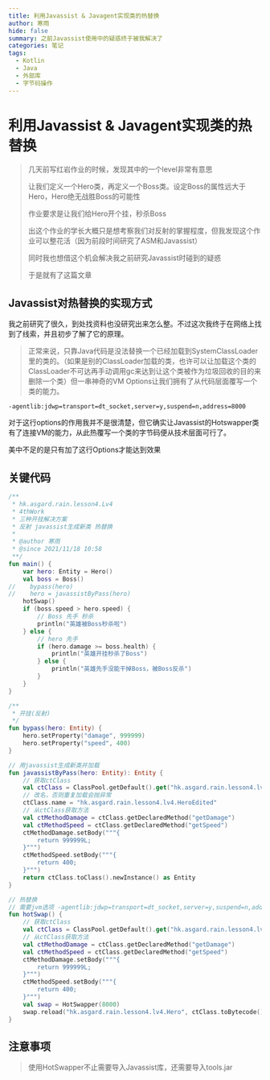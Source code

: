 ```yaml
---
title: 利用Javassist & Javagent实现类的热替换
author: 寒雨
hide: false
summary: 之前Javassist使用中的疑惑终于被我解决了
categories: 笔记
tags:
  - Kotlin
  - Java
  - 外部库
  - 字节码操作
---
```


# 利用Javassist & Javagent实现类的热替换

> 几天前写红岩作业的时候，发现其中的一个level非常有意思
>
> 让我们定义一个Hero类，再定义一个Boss类。设定Boss的属性远大于Hero，Hero绝无战胜Boss的可能性
>
> 作业要求是让我们给Hero开个挂，秒杀Boss
>
> 出这个作业的学长大概只是想考察我们对反射的掌握程度，但我发现这个作业可以整花活（因为前段时间研究了ASM和Javassist）
>
> 同时我也想借这个机会解决我之前研究Javassist时碰到的疑惑
>
> 于是就有了这篇文章

## Javassist对热替换的实现方式

我之前研究了很久，到处找资料也没研究出来怎么整。不过这次我终于在网络上找到了线索，并且初步了解了它的原理。

> 正常来说，只靠Java代码是没法替换一个已经加载到SystemClassLoader里的类的。（如果是别的ClassLoader加载的类，也许可以让加载这个类的ClassLoader不可达再手动调用gc来达到让这个类被作为垃圾回收的目的来删除一个类）但一串神奇的VM Options让我们拥有了从代码层面覆写一个类的能力。

~~~
-agentlib:jdwp=transport=dt_socket,server=y,suspend=n,address=8000
~~~

对于这行options的作用我并不是很清楚，但它确实让Javassist的Hotswapper类有了连接VM的能力，从此热覆写一个类的字节码便从技术层面可行了。

美中不足的是只有加了这行Options才能达到效果

## 关键代码

~~~kotlin
/**
 * hk.asgard.rain.lesson4.Lv4
 * 4thWork
 * 三种开挂解决方案
 * 反射 javassist生成新类 热替换
 *
 * @author 寒雨
 * @since 2021/11/18 10:58
 **/
fun main() {
    var hero: Entity = Hero()
    val boss = Boss()
//    bypass(hero)
//    hero = javassistByPass(hero)
    hotSwap()
    if (boss.speed > hero.speed) {
        // Boss 先手 秒杀
        println("英雄被Boss秒杀啦")
    } else {
        // hero 先手
        if (hero.damage >= boss.health) {
            println("英雄开挂秒杀了Boss")
        } else {
            println("英雄先手没能干掉Boss，被Boss反杀")
        }
    }
}

/**
 * 开挂(反射)
 */
fun bypass(hero: Entity) {
    hero.setProperty("damage", 999999)
    hero.setProperty("speed", 400)
}

// 用javassist生成新类并加载
fun javassistByPass(hero: Entity): Entity {
    // 获取ctClass
    val ctClass = ClassPool.getDefault().get("hk.asgard.rain.lesson4.lv4.Hero")
    // 改名，否则重复加载会抛异常
    ctClass.name = "hk.asgard.rain.lesson4.lv4.HeroEdited"
    // 从ctClass获取方法
    val ctMethodDamage = ctClass.getDeclaredMethod("getDamage")
    val ctMethodSpeed = ctClass.getDeclaredMethod("getSpeed")
    ctMethodDamage.setBody("""{
        return 999999L;
    }""")
    ctMethodSpeed.setBody("""{
        return 400;
    }""")
    return ctClass.toClass().newInstance() as Entity
}

// 热替换
// 需要jvm选项 -agentlib:jdwp=transport=dt_socket,server=y,suspend=n,address=8000 并且implementation tools.jar
fun hotSwap() {
    // 获取ctClass
    val ctClass = ClassPool.getDefault().get("hk.asgard.rain.lesson4.lv4.Hero")
    // 从ctClass获取方法
    val ctMethodDamage = ctClass.getDeclaredMethod("getDamage")
    val ctMethodSpeed = ctClass.getDeclaredMethod("getSpeed")
    ctMethodDamage.setBody("""{
        return 999999L;
    }""")
    ctMethodSpeed.setBody("""{
        return 400;
    }""")
    val swap = HotSwapper(8000)
    swap.reload("hk.asgard.rain.lesson4.lv4.Hero", ctClass.toBytecode())
}
~~~

## 注意事项

> 使用HotSwapper不止需要导入Javassist库，还需要导入tools.jar


